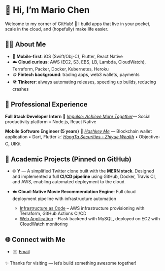 <!--
**mariodex-chen/mariodex-chen** is a ✨ _special_ ✨ repository because its `README.md` (this file) appears on your GitHub profile.

Here are some ideas to get you started:

- 🔭 I’m currently working on ...
- 🌱 I’m currently learning ...
- 👯 I’m looking to collaborate on ...
- 🤔 I’m looking for help with ...
- 💬 Ask me about ...
- 📫 How to reach me: ...
- 😄 Pronouns: ...
- ⚡ Fun fact: ...
-->

# 🌟 Hi, I’m Mario Chen

Welcome to my corner of GitHub! 🚀 I build apps that live in your pocket, scale in the cloud, and (hopefully) make life easier.

## 👨‍💻 About Me

- 📱 **Mobile-first**: iOS (Swift/Obj-C), Flutter, React Native
- ☁️ **Cloud curious**: AWS (EC2, S3, EBS, LB, Lambda, CloudWatch), Terraform, Packer, Docker, Kubernetes, Heroku
- 🪙 **Fintech background**: trading apps, web3 wallets, payments
- 🛠 **Tinkerer**: always automating releases, speeding up builds, reducing crashes

## 💼 Professional Experience

**Full Stack Developer Intern**
🤝 *[Impulse: Achieve More Together](https://www.findyourimpulse.com)*— Social productivity platform • Node.js, React Native

**Mobile Software Engineer (5 years)**
📱 *[Hashkey Me](https://me.hashkey.com/zh-CN)* — Blockchain wallet application • Dart, Flutter
📈 *[HongTa Securities - Zhiyue Wealth](https://itunes.apple.com/cn/app/id529436337)* • Objective-C, UIKit

## 📌 Academic Projects (Pinned on GitHub)

- 🌐 **Y** — A simplified Twitter clone built with the **MERN stack**. Designed and implemented a full **CI/CD pipeline** using GitHub, Docker, Travis CI, and AWS, enabling automated deployment to the cloud.

- ☁️ **Cloud-Native Movie Recommendation Engine**: Full cloud deployment pipeline with infrastructure automation
  - [Infrastructure as Code](https://github.com/dexkum-2myzZy-jipzid/cloud-project-terraform-aws-infra) – AWS infrastructure provisioning with Terraform, GitHub Actions CI/CD
  - [Web Application](https://github.com/dexkum-2myzZy-jipzid/cloud-native-web-application) – Flask backend with MySQL, deployed on EC2 with CloudWatch monitoring

## 🌐 Connect with Me

- ✉️ [Email](mailto:mariodex.chen@gmail.com)

✨ Thanks for visiting — let’s build something awesome together!
